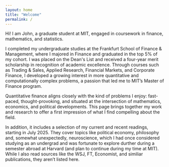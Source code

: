 ```yaml
---
layout: home
title: "Welcome"
permalink: /
---
```


Hi! I am John, a graduate student at MIT, engaged in coursework in finance, mathematics, and statistics. 

I completed my undergraduate studies at the Frankfurt School of Finance & Management, where I majored in Finance and graduated in the top 5% of my cohort. I was placed on the Dean's List and received a four-year merit scholarship in recognition of academic excellence. Through courses such as Trading & Sales, Applied Research, Financial Markets, and Corporate Finance, I developed a growing interest in more quantitative and computationally complex problems, a passion that led me to MIT’s Master of Finance program.

Quantitative finance aligns closely with the kind of problems I enjoy: fast-paced, thought-provoking, and situated at the intersection of mathematics, economics, and political developments. This page brings together my work and research to offer a first impression of what I find compelling about the field.

In addition, it includes a selection of my current and recent readings, starting in July 2025. They cover topics like political economy, philosophy and, somewhat unexpectedly, neuroscience, which I had once considered studying as an undergrad and was fortunate to explore durther during a semester abroad at Harvard (and plan to continue during my time at MIT). While I also read sources like the WSJ, FT, Economist, and similiar publications, they aren’t listed here.


